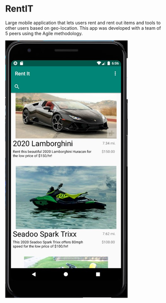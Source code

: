 # RentIT
Large mobile application that lets users rent and rent out items and tools to other users based on geo-location. This app was developed with a team of 5 peers using the Agile methodology.

![](images/1.jpg)
